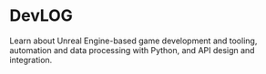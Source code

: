# DevLOG
Learn about Unreal Engine-based game development and tooling, automation and data processing with Python, and API design and integration.
